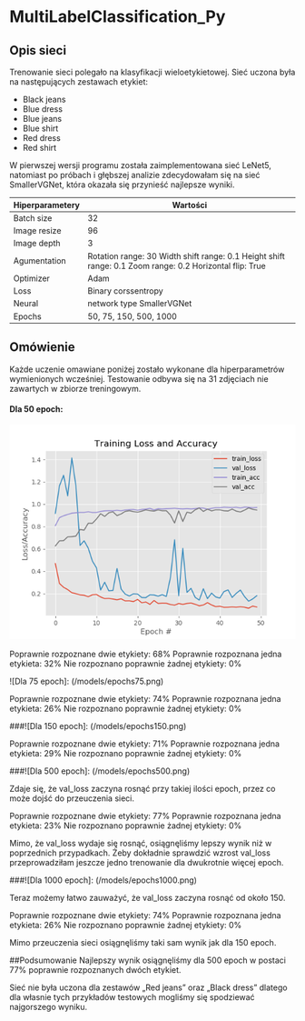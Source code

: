 # MultiLabelClassification_Py

## **Opis sieci** 
Trenowanie sieci polegało na klasyfikacji wieloetykietowej. Sieć uczona była na następujących zestawach etykiet: 
* Black jeans
* Blue dress
* Blue jeans
* Blue shirt
* Red dress 
* Red shirt 
 
W pierwszej wersji programu została zaimplementowana sieć LeNet5, natomiast po próbach i głębszej analizie zdecydowałam się na sieć SmallerVGNet, która okazała się przynieść najlepsze wyniki.
  

Hiperparametery | Wartości
------------ | -------------
Batch size | 32 
Image resize | 96 
Image depth | 3 
Agumentation | Rotation range: 30 Width shift range: 0.1  Height shift range: 0.1 Zoom range: 0.2 Horizontal flip: True 
Optimizer | Adam 
Loss | Binary corssentropy 
Neural | network type SmallerVGNet 
Epochs | 50, 75, 150, 500, 1000 

## **Omówienie** 
Każde uczenie omawiane poniżej zostało wykonane dla hiperparametrów wymienionych wcześniej. Testowanie odbywa się na 31 zdjęciach nie zawartych w zbiorze treningowym. 
 
#### **Dla 50 epoch**:  
![Dla 50 epoch](/models/epochs50.png)
 
Poprawnie rozpoznane dwie etykiety: 68% 
Poprawnie rozpoznana jedna etykieta: 32% 
Nie rozpoznano poprawnie żadnej etykiety: 0% 
 
![Dla 75 epoch]: 
(/models/epochs75.png)

Poprawnie rozpoznane dwie etykiety: 74% 
Poprawnie rozpoznana jedna etykieta: 26% 
Nie rozpoznano poprawnie żadnej etykiety: 0% 
 
###![Dla 150 epoch]: 
(/models/epochs150.png)
 
Poprawnie rozpoznane dwie etykiety: 71% 
Poprawnie rozpoznana jedna etykieta: 29% 
Nie rozpoznano poprawnie żadnej etykiety: 0% 
 
###![Dla 500 epoch]: 
(/models/epochs500.png)
 
Zdaje się, że val_loss zaczyna rosnąć przy takiej ilości epoch, przez co może dojść do przeuczenia sieci. 
 
Poprawnie rozpoznane dwie etykiety: 77% 
Poprawnie rozpoznana jedna etykieta: 23% 
Nie rozpoznano poprawnie żadnej etykiety: 0% 
 
Mimo, że val_loss wydaje się rosnąć, osiągnęliśmy lepszy wynik niż w poprzednich przypadkach. Żeby dokładnie sprawdzić wzrost val_loss przeprowadziłam jeszcze jedno trenowanie dla dwukrotnie więcej epoch. 
 
###![Dla 1000 epoch]: 
(/models/epochs1000.png)
 
Teraz możemy łatwo zauważyć, że val_loss zaczyna rosnąć od około 150. 
 
Poprawnie rozpoznane dwie etykiety: 74% 
Poprawnie rozpoznana jedna etykieta: 26% 
Nie rozpoznano poprawnie żadnej etykiety: 0% 
 
Mimo przeuczenia sieci osiągnęliśmy taki sam wynik jak dla 150 epoch. 
 
##Podsumowanie 
Najlepszy wynik osiągnęliśmy dla 500 epoch w postaci 77% poprawnie rozpoznanych dwóch etykiet. 
 
Sieć nie była uczona dla zestawów „Red jeans” oraz „Black dress” dlatego dla własnie tych przykładów testowych mogliśmy się spodziewać najgorszego wyniku. 
